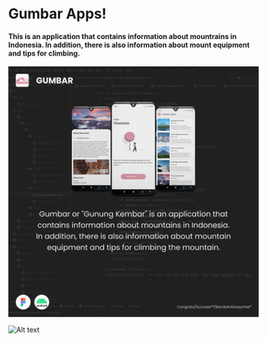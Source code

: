 # Gumbar Apps! 
#### This is an application that contains information about mountrains in Indonesia. In addition, there is also information about mount equipment and tips for climbing.
![Alt text](/gumbar.png)

![Alt text](/gumbar_2.png)



